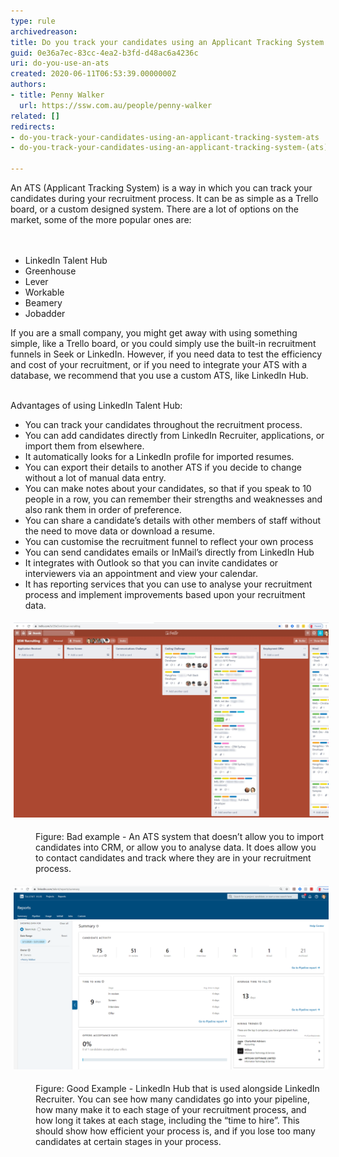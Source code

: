 ```yaml
---
type: rule
archivedreason: 
title: Do you track your candidates using an Applicant Tracking System (ATS)?
guid: 0e36a7ec-83cc-4ea2-b3fd-d48ac6a4236c
uri: do-you-use-an-ats
created: 2020-06-11T06:53:39.0000000Z
authors:
- title: Penny Walker
  url: https://ssw.com.au/people/penny-walker
related: []
redirects:
- do-you-track-your-candidates-using-an-applicant-tracking-system-ats
- do-you-track-your-candidates-using-an-applicant-tracking-system-(ats)

---
```



An ATS (Applicant Tracking System) is a way in which you can track your candidates during your recruitment process. It can be as simple as a Trello board, or a custom designed system. There are a lot of options on the market, some of the more popular ones are: <br>
<br><excerpt class='endintro'></excerpt><br>
<ul><li>​LinkedIn Talent Hub  </li><li>Greenhouse  </li><li>Lever  </li><li>Workable  </li><li>Beamery </li><li>Jobadder  </li></ul>If you are a small company, you might get away with using something simple, like a Trello board, or you could simply use the built-in recruitment funnels in Seek or LinkedIn. However, if you need data to test the efficiency and cost of your recruitment, or if you need to integrate your ATS with a database, we recommend that you use a custom ATS, like LinkedIn Hub.  <p></p><p><br>Advantages of using LinkedIn Talent Hub: <br></p><ul><li>You can track your candidates throughout the recruitment process. </li><li>You can add candidates directly from LinkedIn Recruiter, applications, or import them from elsewhere.  </li><li>It automatically looks for a LinkedIn profile for imported resumes. </li><li>You can export their details to another ATS if you decide to change without a lot of manual data entry. </li><li>You can make notes about your candidates, so that if you speak to 10 people in a row, you can remember their strengths and weaknesses and also rank them in order of preference. </li><li>You can share a candidate’s details with other members of staff without the need to move data or download a resume. </li><li>You can customise the recruitment funnel to reflect your own process </li><li>You can send candidates emails or InMail’s directly from LinkedIn Hub </li><li>It integrates with Outlook so that you can invite candidates or interviewers via an appointment and view your calendar. </li><li>It has reporting services that you can use to analyse your recruitment process and implement improvements based upon your recruitment data. <br></li></ul><dl class="ssw15-rteElement-ImageArea"><img src="Screenshot of Trello.jpg" alt="Screenshot of Trello.jpg" style="margin:5px;width:808px;" /></dl><dd class="ssw15-rteElement-FigureBad">Figure: Bad example - An ATS system that doesn’t allow you to import candidates into CRM, or allow you to analyse data. It does allow you to contact candidates and track where they are in your recruitment process.  <br></dd><dl class="ssw15-rteElement-ImageArea"><img src="LinkedInHubReport1.png" alt="LinkedInHubReport1.png" style="margin:5px;width:808px;" /></dl><dd class="ssw15-rteElement-FigureGood">Figure: Good Example - LinkedIn Hub that is used alongside LinkedIn Recruiter. You can see how many candidates go into your pipeline, how many make it to each stage of your recruitment process, and how long it takes at each stage, including the “time to hire”. This should show how efficient your process is, and if you lose too many candidates at certain stages in your process. ​<br></dd><p class="ssw15-rteElement-P"></p><p class="ssw15-rteElement-P"><br></p><p></p>


